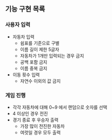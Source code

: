 ## 기능 구현 목록

### 사용자 입력
- 자동차 입력
  - 쉼표를 기준으로 구별
  - 이름 길이 제한 5글자
  - 자동차가 1개만 입력되는 경우 금지
  - 공백 포함 금지
  - 이름 중복 금지
- 이동 횟수 입력
  - 자연수 이외의 값 금지

### 게임 진행
- 각각 자동차에 대해 0~9 에서 랜덤으로 숫자를 선택
- 4 이상인 경우 전진
- 경기 종료 후 우승자 출력
  - 가장 많이 전진한 자동차
  - 여럿일 경우 모두 출력